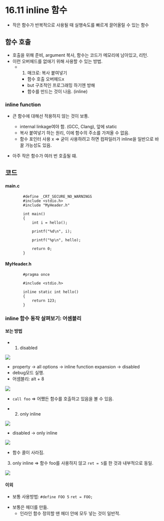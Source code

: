 # 16.11 inline 함수
* 작은 함수가 반복적으로 사용될 때 실행속도를 빠르게 끌어올릴 수 있는 함수

## 함수 호출
- 호출을 위해 준비, argument 복사, 함수는 코드가 메모리에 남아있고, 리턴.
- 이런 오버헤드를 없애기 위해 사용할 수 있는 방법.
    - 1) 매크로: 복사 붙여넣기
        - 함수 호출 오버헤드x
        - but 구조적인 프로그래밍 하기엔 방해
        - 함수를 만드는 것이 나음. (inline)

### inline function
* 큰 함수에 대해선 적용하지 않는 것이 보통.
    - internal linkage여야 함. (GCC, Clang), 앞에 static
    - 복사 붙여넣기 하는 원리, 이에 함수의 주소를 가져올 수 없음.
    - 함수 포인터 사용 x => 굳이 사용하려고 하면 컴파일러가 inline을 일반으로 바꿀 가능성도 있음.

* 아주 작은 함수가 여러 번 호출될 떄.

## 코드
#### main.c

            #define _CRT_SECURE_NO_WARNINGS
            #include <stdio.h>
            #include "MyHeader.h"

            int main()
            {
                int i = hello();

                printf("%d\n", i);

                printf("%p\n", hello);

                return 0;
            } 
#### MyHeader.h

            #pragma once

            #include <stdio.h>

            inline static int hello()
            {
                return 123;
            }

### inline 함수 동작 살펴보기: 어셈블리
#### 보는 방법
* 1. disabled
<img src="https://github.com/uber9ma/following_C/blob/master/images/chapter16/pre13.png?raw=true">

- property -> all options -> inline function expansion -> disabled
- debug모드 실행.
- 어셈블리: alt + 8

<img src="https://github.com/uber9ma/following_C/blob/master/images/chapter16/pre14.png?raw=true">

- `call foo` => 어쨌든 함수를 호출하고 있음을 볼 수 있음.
* 2. only inline
<img src="https://github.com/uber9ma/following_C/blob/master/images/chapter16/pre15.png?raw=true">

- disabled -> only inline

<img src="https://github.com/uber9ma/following_C/blob/master/images/chapter16/pre16.png?raw=true">

- 함수 콜이 사라짐.

3) only inline => 함수 foo를 사용하지 않고 `ret = 5`를 한 것과 내부적으로 동일.

<img src="https://github.com/uber9ma/following_C/blob/master/images/chapter16/pre17.png?raw=true">

#### 이외
- 보통 사용방법: `#define FOO 5` `ret = FOO;`
* 보통은 헤더를 만듦.
    - 인라인 함수 정의할 땐 헤더 안에 모두 넣는 것이 일반적.
